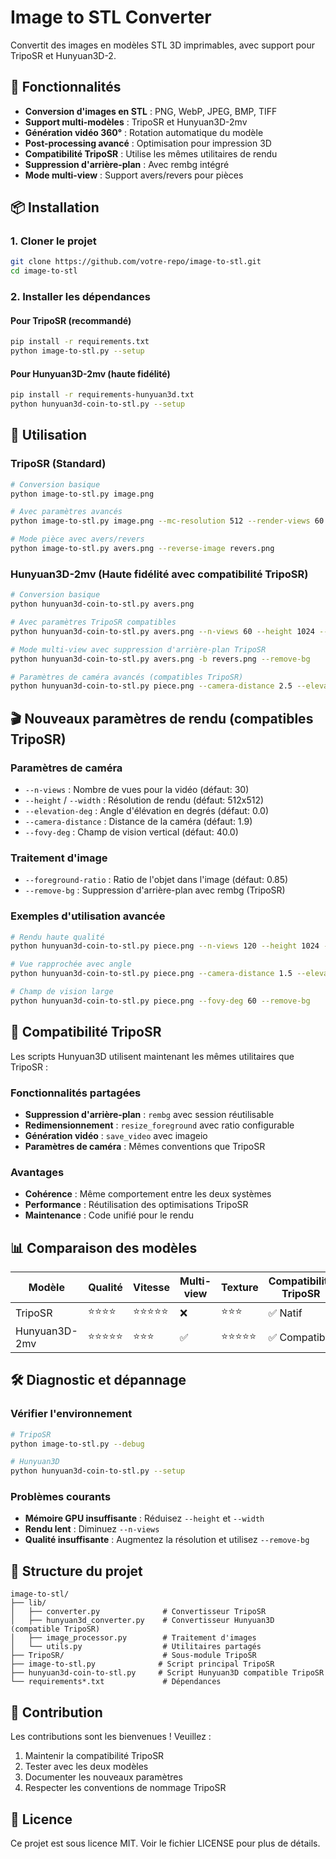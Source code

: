 # Image to STL Converter

Convertit des images en modèles STL 3D imprimables, avec support pour TripoSR et Hunyuan3D-2.

## 🚀 Fonctionnalités

- **Conversion d'images en STL** : PNG, WebP, JPEG, BMP, TIFF
- **Support multi-modèles** : TripoSR et Hunyuan3D-2mv
- **Génération vidéo 360°** : Rotation automatique du modèle
- **Post-processing avancé** : Optimisation pour impression 3D
- **Compatibilité TripoSR** : Utilise les mêmes utilitaires de rendu
- **Suppression d'arrière-plan** : Avec rembg intégré
- **Mode multi-view** : Support avers/revers pour pièces

## 📦 Installation

### 1. Cloner le projet

```bash
git clone https://github.com/votre-repo/image-to-stl.git
cd image-to-stl
```

### 2. Installer les dépendances

#### Pour TripoSR (recommandé)

```bash
pip install -r requirements.txt
python image-to-stl.py --setup
```

#### Pour Hunyuan3D-2mv (haute fidélité)

```bash
pip install -r requirements-hunyuan3d.txt
python hunyuan3d-coin-to-stl.py --setup
```

## 🔧 Utilisation

### TripoSR (Standard)

```bash
# Conversion basique
python image-to-stl.py image.png

# Avec paramètres avancés
python image-to-stl.py image.png --mc-resolution 512 --render-views 60

# Mode pièce avec avers/revers
python image-to-stl.py avers.png --reverse-image revers.png
```

### Hunyuan3D-2mv (Haute fidélité avec compatibilité TripoSR)

```bash
# Conversion basique
python hunyuan3d-coin-to-stl.py avers.png

# Avec paramètres TripoSR compatibles
python hunyuan3d-coin-to-stl.py avers.png --n-views 60 --height 1024 --width 1024

# Mode multi-view avec suppression d'arrière-plan TripoSR
python hunyuan3d-coin-to-stl.py avers.png -b revers.png --remove-bg

# Paramètres de caméra avancés (compatibles TripoSR)
python hunyuan3d-coin-to-stl.py piece.png --camera-distance 2.5 --elevation-deg 15 --fovy-deg 50
```

## 🎬 Nouveaux paramètres de rendu (compatibles TripoSR)

### Paramètres de caméra

- `--n-views` : Nombre de vues pour la vidéo (défaut: 30)
- `--height` / `--width` : Résolution de rendu (défaut: 512x512)
- `--elevation-deg` : Angle d'élévation en degrés (défaut: 0.0)
- `--camera-distance` : Distance de la caméra (défaut: 1.9)
- `--fovy-deg` : Champ de vision vertical (défaut: 40.0)

### Traitement d'image

- `--foreground-ratio` : Ratio de l'objet dans l'image (défaut: 0.85)
- `--remove-bg` : Suppression d'arrière-plan avec rembg (TripoSR)

### Exemples d'utilisation avancée

```bash
# Rendu haute qualité
python hunyuan3d-coin-to-stl.py piece.png --n-views 120 --height 1024 --width 1024 --fps 60

# Vue rapprochée avec angle
python hunyuan3d-coin-to-stl.py piece.png --camera-distance 1.5 --elevation-deg 20

# Champ de vision large
python hunyuan3d-coin-to-stl.py piece.png --fovy-deg 60 --remove-bg
```

## 🔄 Compatibilité TripoSR

Les scripts Hunyuan3D utilisent maintenant les mêmes utilitaires que TripoSR :

### Fonctionnalités partagées

- **Suppression d'arrière-plan** : `rembg` avec session réutilisable
- **Redimensionnement** : `resize_foreground` avec ratio configurable
- **Génération vidéo** : `save_video` avec imageio
- **Paramètres de caméra** : Mêmes conventions que TripoSR

### Avantages

- **Cohérence** : Même comportement entre les deux systèmes
- **Performance** : Réutilisation des optimisations TripoSR
- **Maintenance** : Code unifié pour le rendu

## 📊 Comparaison des modèles

| Modèle        | Qualité    | Vitesse    | Multi-view | Texture    | Compatibilité TripoSR |
| ------------- | ---------- | ---------- | ---------- | ---------- | --------------------- |
| TripoSR       | ⭐⭐⭐⭐   | ⭐⭐⭐⭐⭐ | ❌         | ⭐⭐⭐     | ✅ Natif              |
| Hunyuan3D-2mv | ⭐⭐⭐⭐⭐ | ⭐⭐⭐     | ✅         | ⭐⭐⭐⭐⭐ | ✅ Compatible         |

## 🛠️ Diagnostic et dépannage

### Vérifier l'environnement

```bash
# TripoSR
python image-to-stl.py --debug

# Hunyuan3D
python hunyuan3d-coin-to-stl.py --setup
```

### Problèmes courants

- **Mémoire GPU insuffisante** : Réduisez `--height` et `--width`
- **Rendu lent** : Diminuez `--n-views`
- **Qualité insuffisante** : Augmentez la résolution et utilisez `--remove-bg`

## 📁 Structure du projet

```
image-to-stl/
├── lib/
│   ├── converter.py              # Convertisseur TripoSR
│   ├── hunyuan3d_converter.py    # Convertisseur Hunyuan3D (compatible TripoSR)
│   ├── image_processor.py        # Traitement d'images
│   └── utils.py                  # Utilitaires partagés
├── TripoSR/                      # Sous-module TripoSR
├── image-to-stl.py              # Script principal TripoSR
├── hunyuan3d-coin-to-stl.py     # Script Hunyuan3D compatible TripoSR
└── requirements*.txt             # Dépendances
```

## 🤝 Contribution

Les contributions sont les bienvenues ! Veuillez :

1. Maintenir la compatibilité TripoSR
2. Tester avec les deux modèles
3. Documenter les nouveaux paramètres
4. Respecter les conventions de nommage TripoSR

## 📄 Licence

Ce projet est sous licence MIT. Voir le fichier LICENSE pour plus de détails.
